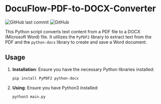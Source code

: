 # DocuFlow-PDF-to-DOCX-Converter
![GitHub last commit](https://img.shields.io/github/last-commit/mrsamiofficial9/Encoding-Decoding-Tool)
![GitHub](https://img.shields.io/github/license/mrsamiofficial9/Encoding-Decoding-Tool)


This Python script converts text content from a PDF file to a DOCX (Microsoft Word) file. It utilizes the `PyPDF2` library to extract text from the PDF and the `python-docx` library to create and save a Word document.

## Usage

1. **Installation**: Ensure you have the necessary Python libraries installed:
   ```bash
   pip install PyPDF2 python-docx
   ```
2. **Using**: Ensure you have Python3 installed:
   ```bash
   python3 main.py
